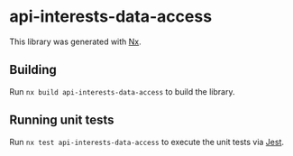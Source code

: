 # api-interests-data-access

This library was generated with [Nx](https://nx.dev).

## Building

Run `nx build api-interests-data-access` to build the library.

## Running unit tests

Run `nx test api-interests-data-access` to execute the unit tests via [Jest](https://jestjs.io).

